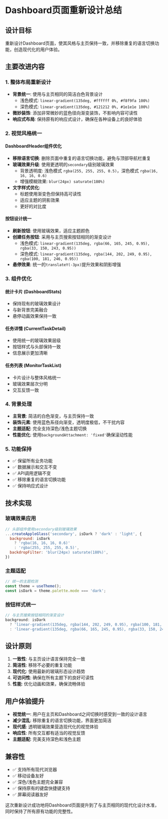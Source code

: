 # Dashboard页面重新设计总结

## 设计目标
重新设计Dashboard页面，使其风格与主页保持一致，并移除重复的语言切换功能，创造现代化的用户体验。

## 主要改进内容

### 1. 整体布局重新设计
- **背景统一**: 使用与主页相同的简洁白色背景设计
  - 浅色模式: `linear-gradient(135deg, #ffffff 0%, #f8f9fa 100%)`
  - 深色模式: `linear-gradient(135deg, #121212 0%, #1e1e1e 100%)`
- **微妙装饰**: 添加非常微妙的蓝色径向渐变装饰，不影响内容可读性
- **响应式布局**: 保持原有的响应式设计，确保在各种设备上的良好体验

### 2. 视觉风格统一

#### DashboardHeader组件优化
- **移除语言切换**: 删除页面中重复的语言切换功能，避免与顶部导航栏重复
- **玻璃效果升级**: 使用更透明的`secondary`级别玻璃效果
  - 背景透明度: 浅色模式 `rgba(255, 255, 255, 0.5)`，深色模式 `rgba(16, 16, 16, 0.6)`
  - 增强模糊效果: `blur(24px) saturate(180%)`
- **文字样式优化**: 
  - 标题使用渐变色但保持高可读性
  - 适应主题的阴影效果
  - 更好的对比度

#### 按钮设计统一
- **刷新按钮**: 使用玻璃效果，适应主题颜色
- **创建任务按钮**: 采用与主页搜索按钮相同的渐变设计
  - 浅色模式: `linear-gradient(135deg, rgba(66, 165, 245, 0.95), rgba(33, 150, 243, 0.95))`
  - 深色模式: `linear-gradient(135deg, rgba(144, 202, 249, 0.95), rgba(100, 181, 246, 0.95))`
- **悬停效果**: 统一的`translateY(-3px)`提升效果和阴影增强

### 3. 组件优化

#### 统计卡片 (DashboardStats)
- 保持现有的玻璃效果设计
- 与新背景完美融合
- 悬停动画效果保持一致

#### 任务详情 (CurrentTaskDetail)
- 使用统一的玻璃效果层级
- 按钮样式与头部保持一致
- 信息展示更加清晰

#### 任务列表 (MonitorTaskList)
- 卡片设计与整体风格统一
- 玻璃效果层次分明
- 交互反馈一致

### 4. 背景处理
- **主背景**: 简洁的白色渐变，与主页保持一致
- **装饰元素**: 使用蓝色系径向渐变，透明度极低，不干扰内容
- **主题适配**: 完全支持深色/浅色主题切换
- **性能优化**: 使用`backgroundAttachment: 'fixed'`确保滚动性能

### 5. 功能保持
- ✅ 保留所有业务功能
- ✅ 数据展示和交互不变
- ✅ API调用逻辑不变
- ✅ 移除重复的语言切换功能
- ✅ 保持响应式设计

## 技术实现

### 玻璃效果应用
```javascript
// 头部组件使用secondary级别玻璃效果
...createAppleGlass('secondary', isDark ? 'dark' : 'light', {
  background: isDark
    ? 'rgba(16, 16, 16, 0.6)'
    : 'rgba(255, 255, 255, 0.5)',
  backdropFilter: 'blur(24px) saturate(180%)',
})
```

### 主题适配
```javascript
// 统一的主题检测
const theme = useTheme();
const isDark = theme.palette.mode === 'dark';
```

### 按钮样式统一
```javascript
// 与主页搜索按钮相同的渐变设计
background: isDark
  ? 'linear-gradient(135deg, rgba(144, 202, 249, 0.95), rgba(100, 181, 246, 0.95))'
  : 'linear-gradient(135deg, rgba(66, 165, 245, 0.95), rgba(33, 150, 243, 0.95))'
```

## 设计原则

1. **一致性**: 与主页设计语言保持完全一致
2. **简洁性**: 移除不必要的重复功能
3. **现代化**: 使用最新的玻璃形态设计趋势
4. **可访问性**: 确保在所有主题下的良好可读性
5. **性能**: 优化动画和效果，确保流畅体验

## 用户体验提升

- **视觉统一**: 用户在主页和Dashboard之间切换时感受到一致的设计语言
- **减少混乱**: 移除重复的语言切换功能，界面更加简洁
- **现代感**: 透明玻璃效果营造现代化的视觉体验
- **响应性**: 所有交互都有适当的视觉反馈
- **主题适配**: 完美支持深色和浅色主题

## 兼容性

- ✅ 支持所有现代浏览器
- ✅ 移动设备友好
- ✅ 深色/浅色主题完全兼容
- ✅ 保持原有的键盘快捷键支持
- ✅ 屏幕阅读器友好

这次重新设计成功地将Dashboard页面提升到了与主页相同的现代化设计水准，同时保持了所有原有功能的完整性。